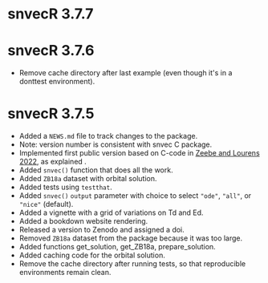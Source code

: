 # snvecR 3.7.7

# snvecR 3.7.6
* Remove cache directory after last example (even though it's in a donttest environment).

# snvecR 3.7.5
* Added a `NEWS.md` file to track changes to the package.
* Note: version number is consistent with snvec C package.
* Implemented first public version based on C-code in [Zeebe and Lourens
  2022](https://doi.org/10.1029/2021PA004349), as explained .
* Added `snvec()` function that does all the work.
* Added `ZB18a` dataset with orbital solution.
* Added tests using `testthat`.
* Added `snvec()` `output` parameter with choice to select `"ode"`, `"all"`, or `"nice"` (default).
* Added a vignette with a grid of variations on Td and Ed.
* Added a bookdown website rendering.
* Released a version to Zenodo and assigned a doi.
* Removed `ZB18a` dataset from the package because it was too large.
* Added functions get_solution, get_ZB18a, prepare_solution.
* Added caching code for the orbital solution.
* Remove the cache directory after running tests, so that reproducible environments remain clean.
